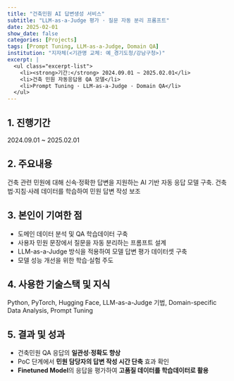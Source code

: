 ```yaml
---
title: "건축민원 AI 답변생성 서비스"
subtitle: "LLM-as-a-Judge 평가 · 질문 자동 분리 프롬프트"
date: 2025-02-01
show_date: false
categories: [Projects]
tags: [Prompt Tuning, LLM-as-a-Judge, Domain QA]
institution: "지자체(<기관명 교체: 예_경기도청/강남구청>)"
excerpt: |
  <ul class="excerpt-list">
    <li><strong>기간:</strong> 2024.09.01 ~ 2025.02.01</li>
    <li>건축 민원 자동응답용 QA 모델</li>
    <li>Prompt Tuning · LLM-as-a-Judge · Domain QA</li>
  </ul>
---
```


## 1. 진행기간
2024.09.01 ~ 2025.02.01

## 2. 주요내용
건축 관련 민원에 대해 신속·정확한 답변을 지원하는 AI 기반 자동 응답 모델 구축. 건축법·지침·사례 데이터를 학습하여 민원 답변 작성 보조

## 3. 본인이 기여한 점
- 도메인 데이터 분석 및 QA 학습데이터 구축
- 사용자 민원 문장에서 질문을 자동 분리하는 프롬프트 설계
- LLM-as-a-Judge 방식을 적용하여 모델 답변 평가 데이터셋 구축
- 모델 성능 개선을 위한 학습·실험 주도

## 4. 사용한 기술스택 및 지식
Python, PyTorch, Hugging Face, LLM-as-a-Judge 기법, Domain-specific Data Analysis, Prompt Tuning

## 5. 결과 및 성과
- 건축민원 QA 응답의 **일관성·정확도 향상**
- PoC 단계에서 **민원 담당자의 답변 작성 시간 단축** 효과 확인
- **Finetuned Model**의 응답을 평가하여 **고품질 데이터를 학습데이터로 활용**
